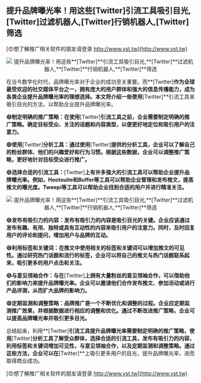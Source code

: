 ## **提升品牌曝光率！用这些**[Twitter]**引流工具吸引目光,**[Twitter]**过滤机器人,**[Twitter]**行销机器人,**[Twitter]**筛选**

[😍想了解推广相关软件的朋友请登录 http://www.vst.tw](http://www.vst.tw)

 <center><img src="https://vst.tw/MP4/tuiguang/png/8.png" alt="提升品牌曝光率！用这些**[Twitter]**引流工具吸引目光,**[Twitter]**过滤机器人,**[Twitter]**行销机器人,**[Twitter]**筛选"></center>

在当今数字化时代，品牌曝光率对于企业的成功至关重要。而**[Twitter]**作为全球最受欢迎的社交媒体平台之一，拥有庞大的用户群体和强大的信息传播能力，成为各类企业提升品牌曝光率的理想选择。本文将介绍一些使用**[Twitter]**引流工具来吸引目光的方法，以帮助企业提升品牌曝光率。

**😄制定明确的推广策略：在使用**[Twitter]**引流工具之前，企业需要制定明确的推广策略。确定目标受众、关注的话题和内容类型，以便更好地定位和吸引用户的注意力。**

**😄使用**[Twitter]**分析工具：通过使用**[Twitter]**提供的分析工具，企业可以了解自己的粉丝群体、他们的兴趣爱好和行为习惯。根据这些数据，企业可以调整推广策略，更好地针对目标受众进行推广。**

**😄选择合适的引流工具：**[Twitter]**上有许多强大的引流工具可以帮助企业提升品牌曝光率。例如，Hootsuite和Buffer等工具可以帮助企业管理和发布推文，提高推文的曝光度。Tweepi等工具可以帮助企业找到合适的用户并进行精准关注。**

 <center><img src="https://vst.tw/MP4/tuiguang/png/1.png" alt="提升品牌曝光率！用这些**[Twitter]**引流工具吸引目光,**[Twitter]**过滤机器人,**[Twitter]**行销机器人,**[Twitter]**筛选"></center>

**😄发布有吸引力的内容：发布有吸引力的内容是吸引目光的关键。企业应该通过发布有趣、有用、独特或具有互动性的内容来吸引用户的注意力。同时，及时回复用户的评论和提问，增加用户与品牌的互动。**

**😄利用标签和关键词：在推文中使用相关的标签和关键词可以增加推文的可见性。通过研究热门话题和流行的标签，企业可以将自己的推文与热门话题联系起来，吸引更多的用户点击和关注。**

**😄与意见领袖合作：与在**[Twitter]**上拥有大量粉丝的意见领袖合作，可以借助他们的影响力来提升品牌曝光率。企业可以邀请他们合作发布推文、参加活动或进行产品评测，从而扩大品牌的影响力。**

**😄定期监测和调整策略：品牌推广是一个不断优化和调整的过程。企业应定期监测推广效果，并根据数据进行相应的调整和优化。通过不断改进推广策略，企业可以提高品牌曝光率并吸引更多目光。**

总结起来，利用**[Twitter]**引流工具提升品牌曝光率需要制定明确的推广策略，使用**[Twitter]**分析工具了解受众群体，选择合适的引流工具，发布有吸引力的内容，利用标签和关键词增加可见性，与意见领袖合作，以及定期监测和调整策略。通过这些方法，企业可以在**[Twitter]**上吸引更多用户的目光，提升品牌曝光率，进而取得商业成功。

[😍想了解推广相关软件的朋友请登录 http://www.vst.tw](http://www.vst.tw)



